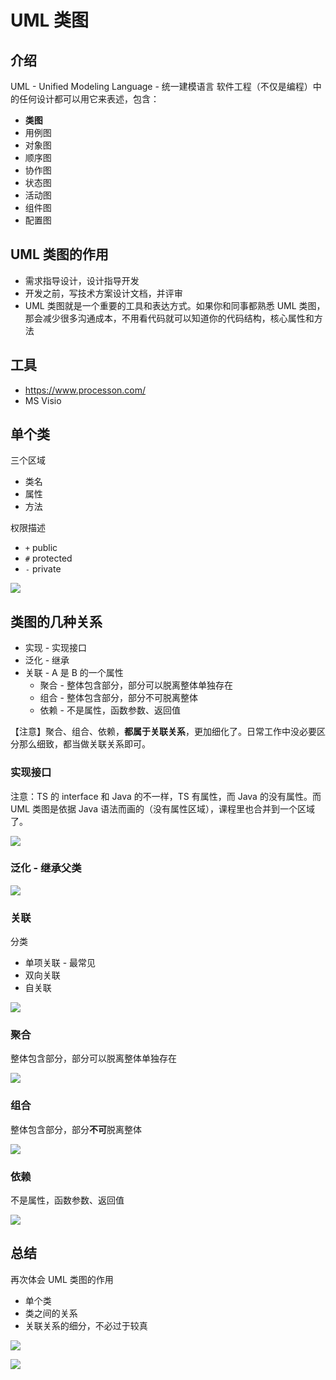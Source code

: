 # UML 类图

## 介绍

UML - Unified Modeling Language - 统一建模语言
软件工程（不仅是编程）中的任何设计都可以用它来表述，包含：

- **类图**
- 用例图
- 对象图
- 顺序图
- 协作图
- 状态图
- 活动图
- 组件图
- 配置图

## UML 类图的作用

- 需求指导设计，设计指导开发
- 开发之前，写技术方案设计文档，并评审
- UML 类图就是一个重要的工具和表达方式。如果你和同事都熟悉 UML 类图，那会减少很多沟通成本，不用看代码就可以知道你的代码结构，核心属性和方法

## 工具

- https://www.processon.com/
- MS Visio

## 单个类

三个区域
- 类名
- 属性
- 方法

权限描述
- `+` public
- `#` protected
- `-` private

![](./img/class.png)

## 类图的几种关系

- 实现 - 实现接口
- 泛化 - 继承
- 关联 - A 是 B 的一个属性
    - 聚合 - 整体包含部分，部分可以脱离整体单独存在
    - 组合 - 整体包含部分，部分不可脱离整体
    - 依赖 - 不是属性，函数参数、返回值

【注意】聚合、组合、依赖，**都属于关联关系**，更加细化了。日常工作中没必要区分那么细致，都当做关联关系即可。

### 实现接口

注意：TS 的 interface 和 Java 的不一样，TS 有属性，而 Java 的没有属性。而 UML 类图是依据 Java 语法而画的（没有属性区域），课程里也合并到一个区域了。

![](./img/实现接口.png)

### 泛化 - 继承父类

![](./img/泛化.png)

### 关联

分类
- 单项关联 - 最常见
- 双向关联
- 自关联

![](./img/关联.png)

### 聚合

整体包含部分，部分可以脱离整体单独存在

![](./img/聚合.png)

### 组合

整体包含部分，部分**不可**脱离整体

![](./img/组合.png)

### 依赖

不是属性，函数参数、返回值

![](./img/依赖.png)

## 总结

再次体会 UML 类图的作用

- 单个类
- 类之间的关系
- 关联关系的细分，不必过于较真

![](./img/实现-泛化.png)

![](./img/关联总结.png)
